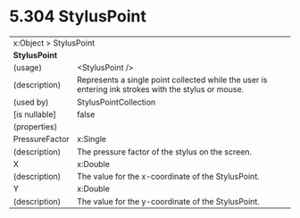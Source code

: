 <html dir="LTR" xmlns:mshelp="http://msdn.microsoft.com/mshelp" xmlns:ddue="http://ddue.schemas.microsoft.com/authoring/2003/5" xmlns:xlink="http://www.w3.org/1999/xlink" xmlns:tool="http://www.microsoft.com/tooltip">

<body>
 <input type="hidden" id="userDataCache" class="userDataStyle">
 <input type="hidden" id="hiddenScrollOffset">
 <img id="dropDownImage" style="display:none; height:0; width:0;" src="../local/drpdown.gif">
 <img id="dropDownHoverImage" style="display:none; height:0; width:0;" src="../local/drpdown_orange.gif">
 <img id="collapseImage" style="display:none; height:0; width:0;" src="../local/collapse.gif">
 <img id="expandImage" style="display:none; height:0; width:0;" src="../local/exp.gif">
 <img id="collapseAllImage" style="display:none; height:0; width:0;" src="../local/collall.gif">
 <img id="expandAllImage" style="display:none; height:0; width:0;" src="../local/expall.gif">
 <img id="copyImage" style="display:none; height:0; width:0;" src="../local/copycode.gif">
 <img id="copyHoverImage" style="display:none; height:0; width:0;" src="../local/copycodeHighlight.gif">
 <div id="header"><h1 class="heading">5.304 StylusPoint</h1></div>

 <div id="mainSection">
 <div id="mainBody">
 <div id="allHistory" class="saveHistory" onsave="saveAll()" onload="loadAll()"></div>
 <p xmlns:wsd="http://wsdev.schemas.microsoft.com/authoring/2008/2" xmlns:msxsl="urn:schemas-microsoft-com:xslt" xmlns:script="urn:script" xmlns:build="urn:build">
 </p>
 <div id="sectionSection0" class="section" name="collapseableSection">
 <content xmlns="http://ddue.schemas.microsoft.com/authoring/2003/5" xmlns:wsd="http://wsdev.schemas.microsoft.com/authoring/2008/2" xmlns:msxsl="urn:schemas-microsoft-com:xslt" xmlns:script="urn:script" xmlns:build="urn:build">
 </content>
 </div>
 <div id="sectionSection1" class="section" name="collapseableSection">
 <content xmlns="http://ddue.schemas.microsoft.com/authoring/2003/5" xmlns:wsd="http://wsdev.schemas.microsoft.com/authoring/2008/2" xmlns:msxsl="urn:schemas-microsoft-com:xslt" xmlns:script="urn:script" xmlns:build="urn:build">
 <table class="ProtocolAuthoredTable" xmlns="">
 <tr><td colspan="2">
<mshelp:link keywords="55aacd72-e114-4aa1-b774-3f7ded5e1f7d" tabindex="0">x:Object</mshelp:link> &gt; <mshelp:link keywords="e6f0b319-7783-4e90-94ec-6d732e603388" tabindex="0">StylusPoint</mshelp:link> </td>
 </tr>
 <tr><td colspan="2">
 <b>StylusPoint</b> </td>
 </tr>
 <tr><td><div class="indent0">(usage)</div></td>
 <td>&lt;StylusPoint /&gt;</td>
 </tr>
 <tr><td><div class="indent0">(description)</div></td>
 <td>Represents a single point collected while the user is entering ink strokes with the stylus or mouse.</td>
 </tr>
 <tr><td><div class="indent0">(used by)</div></td>
 <td><mshelp:link keywords="7ee8a495-901b-4627-95e7-321eeba4ed1e" tabindex="0">StylusPointCollection</mshelp:link></td>
 </tr>
 <tr><td><div class="indent0">[is nullable]</div></td>
 <td>false</td>
 </tr>
 <tr><td><div class="indent0">(properties)</div></td>
 <td></td>
 </tr>
 <tr><td><div class="indent2">PressureFactor</div></td>
 <td><mshelp:link keywords="80837183-6932-4e8c-a58a-1d46598f3b84" tabindex="0">x:Single</mshelp:link></td>
 </tr>
 <tr><td><div class="indent4">(description)</div></td>
 <td>The pressure factor of the stylus on the screen.</td>
 </tr>
 <tr><td><div class="indent2">X</div></td>
 <td><mshelp:link keywords="b4cd2d49-bb12-4f4b-ba12-424f101aa37d" tabindex="0">x:Double</mshelp:link></td>
 </tr>
 <tr><td><div class="indent4">(description)</div></td>
 <td>The value for the x-coordinate of the StylusPoint.</td>
 </tr>
 <tr><td><div class="indent2">Y</div></td>
 <td><mshelp:link keywords="b4cd2d49-bb12-4f4b-ba12-424f101aa37d" tabindex="0">x:Double</mshelp:link></td>
 </tr>
 <tr><td><div class="indent4">(description)</div></td>
 <td>The value for the y-coordinate of the StylusPoint.</td>
 </tr>
</table>
 </content>
 </div>
 <!--[if gte IE 5]>
 <tool:tip element="languageFilterToolTip" avoidmouse="false"/>
 <![endif]-->
 </div>
 <a name="feedback"></a><span></span>
 </div>
</body></html>
